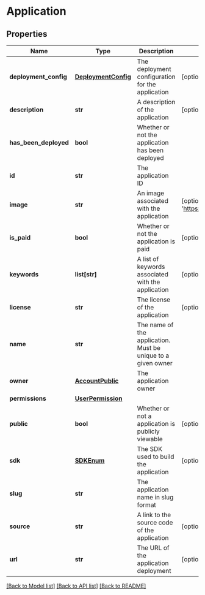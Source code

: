 # Application

## Properties
Name | Type | Description | Notes
------------ | ------------- | ------------- | -------------
**deployment_config** | [**DeploymentConfig**](DeploymentConfig.md) | The deployment configuration for the application | [optional] 
**description** | **str** | A description of the application | [optional] [default to '']
**has_been_deployed** | **bool** | Whether or not the application has been deployed | 
**id** | **str** | The application ID | 
**image** | **str** | An image associated with the application | [optional] [default to 'https://picsum.photos/400']
**is_paid** | **bool** | Whether or not the application is paid | [optional] [default to False]
**keywords** | **list[str]** | A list of keywords associated with the application | [optional] [default to []]
**license** | **str** | The license of the application | [optional] 
**name** | **str** | The name of the application. Must be unique to a given owner | 
**owner** | [**AccountPublic**](AccountPublic.md) | The application owner | 
**permissions** | [**UserPermission**](UserPermission.md) |  | 
**public** | **bool** | Whether or not a application is publicly viewable | [optional] [default to True]
**sdk** | [**SDKEnum**](SDKEnum.md) | The SDK used to build the application | [optional] 
**slug** | **str** | The application name in slug format | 
**source** | **str** | A link to the source code of the application | [optional] 
**url** | **str** | The URL of the application deployment | [optional] 

[[Back to Model list]](../README.md#documentation-for-models) [[Back to API list]](../README.md#documentation-for-api-endpoints) [[Back to README]](../README.md)


